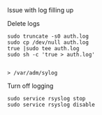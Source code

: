 Issue with log filling up

Delete logs
```
sudo truncate -s0 auth.log
sudo cp /dev/null auth.log
true |sudo tee auth.log
sudo sh -c 'true > auth.log'


> /var/adm/sylog
```
Turn off logging
```
sudo service rsyslog stop
sudo service rsyslog disable
```
